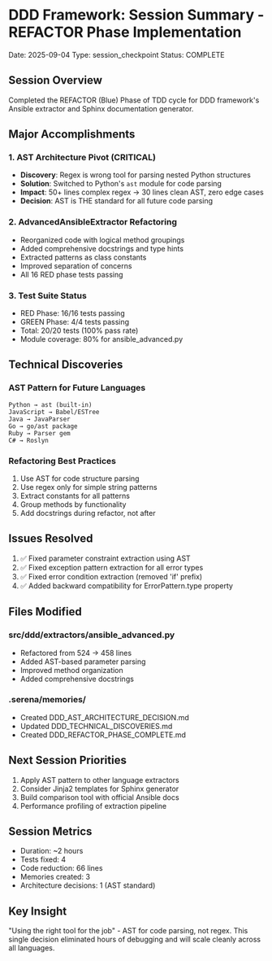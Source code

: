 # DDD Framework: Session Summary - REFACTOR Phase Implementation
Date: 2025-09-04
Type: session_checkpoint
Status: COMPLETE

## Session Overview

Completed the REFACTOR (Blue) Phase of TDD cycle for DDD framework's Ansible extractor and Sphinx documentation generator.

## Major Accomplishments

### 1. AST Architecture Pivot (CRITICAL)
- **Discovery**: Regex is wrong tool for parsing nested Python structures
- **Solution**: Switched to Python's `ast` module for code parsing
- **Impact**: 50+ lines complex regex → 30 lines clean AST, zero edge cases
- **Decision**: AST is THE standard for all future code parsing

### 2. AdvancedAnsibleExtractor Refactoring
- Reorganized code with logical method groupings
- Added comprehensive docstrings and type hints
- Extracted patterns as class constants
- Improved separation of concerns
- All 16 RED phase tests passing

### 3. Test Suite Status
- RED Phase: 16/16 tests passing
- GREEN Phase: 4/4 tests passing
- Total: 20/20 tests (100% pass rate)
- Module coverage: 80% for ansible_advanced.py

## Technical Discoveries

### AST Pattern for Future Languages
```
Python → ast (built-in)
JavaScript → Babel/ESTree
Java → JavaParser
Go → go/ast package
Ruby → Parser gem
C# → Roslyn
```

### Refactoring Best Practices
1. Use AST for code structure parsing
2. Use regex only for simple string patterns
3. Extract constants for all patterns
4. Group methods by functionality
5. Add docstrings during refactor, not after

## Issues Resolved

1. ✅ Fixed parameter constraint extraction using AST
2. ✅ Fixed exception pattern extraction for all error types
3. ✅ Fixed error condition extraction (removed 'if' prefix)
4. ✅ Added backward compatibility for ErrorPattern.type property

## Files Modified

### src/ddd/extractors/ansible_advanced.py
- Refactored from 524 → 458 lines
- Added AST-based parameter parsing
- Improved method organization
- Added comprehensive docstrings

### .serena/memories/
- Created DDD_AST_ARCHITECTURE_DECISION.md
- Updated DDD_TECHNICAL_DISCOVERIES.md
- Created DDD_REFACTOR_PHASE_COMPLETE.md

## Next Session Priorities

1. Apply AST pattern to other language extractors
2. Consider Jinja2 templates for Sphinx generator
3. Build comparison tool with official Ansible docs
4. Performance profiling of extraction pipeline

## Session Metrics
- Duration: ~2 hours
- Tests fixed: 4
- Code reduction: 66 lines
- Memories created: 3
- Architecture decisions: 1 (AST standard)

## Key Insight

"Using the right tool for the job" - AST for code parsing, not regex. This single decision eliminated hours of debugging and will scale cleanly across all languages.
